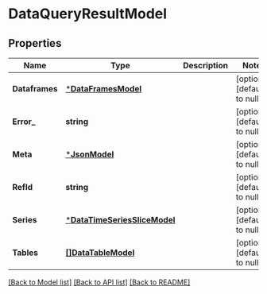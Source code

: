 # DataQueryResultModel

## Properties
Name | Type | Description | Notes
------------ | ------------- | ------------- | -------------
**Dataframes** | [***DataFramesModel**](DataFrames.md) |  | [optional] [default to null]
**Error_** | **string** |  | [optional] [default to null]
**Meta** | [***JsonModel**](Json.md) |  | [optional] [default to null]
**RefId** | **string** |  | [optional] [default to null]
**Series** | [***DataTimeSeriesSliceModel**](DataTimeSeriesSlice.md) |  | [optional] [default to null]
**Tables** | [**[]DataTableModel**](DataTable.md) |  | [optional] [default to null]

[[Back to Model list]](../README.md#documentation-for-models) [[Back to API list]](../README.md#documentation-for-api-endpoints) [[Back to README]](../README.md)


